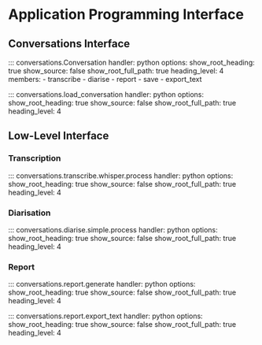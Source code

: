 # Application Programming Interface

## Conversations Interface

::: conversations.Conversation
    handler: python
    options:
      show_root_heading: true
      show_source: false
      show_root_full_path: true
      heading_level: 4
      members:
        - transcribe
        - diarise
        - report
        - save
        - export_text

::: conversations.load_conversation
    handler: python
    options:
      show_root_heading: true
      show_source: false
      show_root_full_path: true
      heading_level: 4

## Low-Level Interface

### Transcription

::: conversations.transcribe.whisper.process
    handler: python
    options:
      show_root_heading: true
      show_source: false
      show_root_full_path: true
      heading_level: 4

### Diarisation

::: conversations.diarise.simple.process
    handler: python
    options:
      show_root_heading: true
      show_source: false
      show_root_full_path: true
      heading_level: 4

### Report

::: conversations.report.generate
    handler: python
    options:
      show_root_heading: true
      show_source: false
      show_root_full_path: true
      heading_level: 4

::: conversations.report.export_text
    handler: python
    options:
      show_root_heading: true
      show_source: false
      show_root_full_path: true
      heading_level: 4
